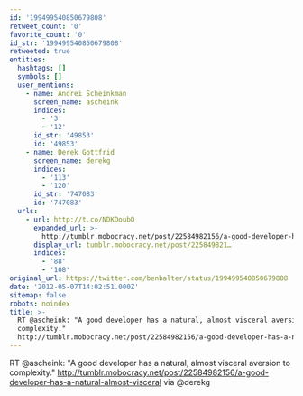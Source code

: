 ```yaml
---
id: '199499540850679808'
retweet_count: '0'
favorite_count: '0'
id_str: '199499540850679808'
retweeted: true
entities:
  hashtags: []
  symbols: []
  user_mentions:
    - name: Andrei Scheinkman
      screen_name: ascheink
      indices:
        - '3'
        - '12'
      id_str: '49853'
      id: '49853'
    - name: Derek Gottfrid
      screen_name: derekg
      indices:
        - '113'
        - '120'
      id_str: '747083'
      id: '747083'
  urls:
    - url: http://t.co/NDKDoubO
      expanded_url: >-
        http://tumblr.mobocracy.net/post/22584982156/a-good-developer-has-a-natural-almost-visceral
      display_url: tumblr.mobocracy.net/post/225849821…
      indices:
        - '88'
        - '108'
original_url: https://twitter.com/benbalter/status/199499540850679808
date: '2012-05-07T14:02:51.000Z'
sitemap: false
robots: noindex
title: >-
  RT @ascheink: "A good developer has a natural, almost visceral aversion to
  complexity."
  http://tumblr.mobocracy.net/post/22584982156/a-good-developer-has-a-natural-almost-visceral…
---
```


RT @ascheink: "A good developer has a natural, almost visceral aversion to complexity." http://tumblr.mobocracy.net/post/22584982156/a-good-developer-has-a-natural-almost-visceral via @derekg